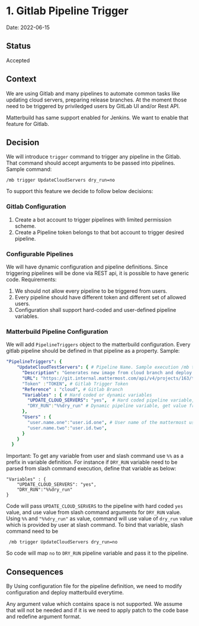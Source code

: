 # 1. Gitlab Pipeline Trigger

Date: 2022-06-15

## Status

Accepted

## Context

We are using Gitlab and many pipelines to automate common tasks like updating cloud servers, preparing release branches.
At the moment those need to be triggered by priviledged users by GitLab UI and/or Rest API.

Matterbuild has same support enabled for Jenkins. We want to enable that feature for Gitlab.

## Decision

We will introduce `trigger` command to trigger any pipeline in the Gitlab. That command should accept arguments to be passed 
into pipelines. Sample command:

`/mb trigger UpdateCloudServers dry_run=no`


To support this feature we decide to follow below decisions:

### Gitlab Configuration

1. Create a bot account to trigger pipelines with limited permission scheme.
2. Create a Pipeline token belongs to that bot account to trigger desired pipeline.

### Configurable Pipelines

We will have dynamic configuration and pipeline definitions. Since triggering pipelines will be done via REST api, it is possible 
to have generic code. Requirements:

1. We should not allow every pipeline to be triggered from users.
2. Every pipeline should have different token and different set of allowed users.
3. Configuration shall support hard-coded and user-defined pipeline variables.

### Matterbuild Pipeline Configuration

We will add `PipelineTriggers` object to the matterbuild configuration. Every gitlab pipeline should be defined in that pipeline as a property. Sample:

```yaml
"PipelineTriggers": {
    "UpdateCloudTestServers": { # Pipeline Name. Sample execution /mb trigger UpdateCloudServers dry_run=no
      "Description": "Generates new image from cloud branch and deploy into test servers.", # Help text of the command
      "URL": "https://git.internal.mattermost.com/api/v4/projects/163/trigger/pipeline", # Full url of the Gitlab trigger
      "Token" :"TOKEN", # Gitlab Trigger Token
      "Reference" : "cloud", # Gitlab Branch
      "Variables" : { # Hard coded or dynamic variables
        "UPDATE_CLOUD_SERVERS": "yes",  # Hard coded pipeline variable, pass it directly to the Gitlab trigger
        "DRY_RUN":"%%dry_run" # Dynamic pipeline variable, get value from user provided arguments 
      },
      "Users" : {
        "user.name.one":"user.id.one", # User name of the mattermost user, internal mattermost user id
        "user.name.two":"user.id.two",
      }
    }
  }
```

Important: To get any variable from user and slash command use `%%` as a prefix in variable definition. For instance if `DRY_RUN` variable need to be parsed from slash command execution, define that variable as below:

```
"Variables" : { 
    "UPDATE_CLOUD_SERVERS": "yes", 
    "DRY_RUN":"%%dry_run" 
}
```
Code will pass `UPDATE_CLOUD_SERVERS` to the pipeline with hard coded `yes` value, and use value from slash command arguments for `DRY_RUN` value. Using `%%` and `"%%dry_run"` as value, command will use value of `dry_run` value which is provided by user at slash command. To bind that variable, slash command need to be 

```
 /mb trigger UpdateCloudServers dry_run=no
 ```

 So code will map `no` to `DRY_RUN` pipeline variable and pass it to the pipeline.

    
## Consequences

By Using configuration file for the pipeline definition, we need to modify configuration and deploy matterbuild everytime. 

Any argument value which contains space is not supported. We assume that will not be needed and if it is we need to apply patch to the code base and redefine argument format.
